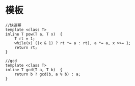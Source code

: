 # 模板

    //快速幂
    template <class T>
    inline T pow(T a, T x)  {
        T rt = 1;
        while(x) ((x & 1) ? rt *= a : rt), a *= a, x >>= 1;
        return rt;
    }
    
    //gcd
    template <class T>
    inline T gcd(T a, T b)  {
        return b ? gcd(b, a % b) : a;
    }
